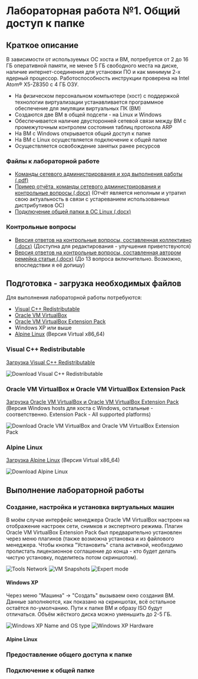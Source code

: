 # Лабораторная работа №1. Общий доступ к папке

## Краткое описание

В зависимости от используемых ОС хоста и ВМ, потребуется от 2 до 16 ГБ оперативной памяти, не менее 5 ГБ свободного места на диске, наличие интернет-соединения для установки ПО и как минимум 2-х ядерный процессор. Работоспособность инструкции проверена на Intel Atom® X5-Z8350 с 4 ГБ ОЗУ.
- На физическом персональном компьютере (хост) с поддержкой технологии виртуализации устанавливается программное обеспечение для эмуляции виртуальных ПК (ВМ)
- Создаются две ВМ в общей подсети - на Linux и Windows
- Обеспечивается наличие двусторонней сетевой связи между ВМ с промежуточным контролем состояния таблиц протокола ARP
- На ВМ с Windows открывается общий доступ к папке
- На ВМ с Linux осуществляется подключение к общей папке
- Осуществляется освобождение занятых ранее ресурсов

### Файлы к лабораторной работе

- [Команды сетевого администрирования и ход выполнения работы (.pdf)](https://drive.google.com/file/d/19VARWEkM4UZvNtEkh5DMrZ6sIZnKO7cQ/view?usp=sharing)
- [Пример отчёта, команды сетевого администрирования и контрольные вопросы (.docx)](https://docs.google.com/document/d/1F6Etb0Tz_e97DiI8sAJQLWIY94FJE_0J/edit?usp=sharing&ouid=114433453162808919564&rtpof=true&sd=true) (Отчёт является неполным и утратил свою актуальность в связи с устареванием использованных дистрибутивов ОС)
- [Подключение общей папки в ОС Linux (.docx)](https://docs.google.com/document/d/1WsI6fw4toooOglIjnDKWdRo6CK807ivW/edit?usp=share_link&ouid=114433453162808919564&rtpof=true&sd=true)

### Контрольные вопросы

- [Версия ответов на контрольные вопросы, составленная коллективно (.docx)](https://1drv.ms/w/s!ArCbKR7X-Y2Ojm7GIoYV9W6BgzcC?e=Qfmn6f) (Доступна для редактирования - улучшения приветствуются)
- [Версия ответов на контрольные вопросы, составленная автором ремейка статьи (.docx)](https://1drv.ms/w/s!AkmVJ_yUg2QsftlyCRT2dOhgmYI?e=WaCEKw) (До 13 вопроса включительно. Возможно, впоследствии я её допишу)

## Подготовка - загрузка необходимых файлов

Для выполнения лабораторной работы потребуются:

- [Visual C++ Redistributable](https://github.com/abbodi1406/vcredist/releases)
- [Oracle VM VirtualBox](https://www.virtualbox.org/wiki/Downloads)
- [Oracle VM VirtualBox Extension Pack](https://www.virtualbox.org/wiki/Downloads)
- Windows XP или выше
- [Alpine Linux](https://www.alpinelinux.org/downloads/) (Версия Virtual x86_64)

### Visual C++ Redistributable

[Загрузка Visual C++ Redistributable](https://github.com/abbodi1406/vcredist/releases)

![Download Visual C++ Redistributable](https://i.imgur.com/JL0TTcQ.png)

### Oracle VM VirtualBox и Oracle VM VirtualBox Extension Pack

[Загрузка Oracle VM VirtualBox и Oracle VM VirtualBox Extension Pack](https://www.virtualbox.org/wiki/Downloads) (Версия Windows hosts для хоста с Windows, остальные - соответственно. Extension Pack - All supported platforms)

![Download Oracle VM VirtualBox and Oracle VM VirtualBox Extension Pack](https://i.imgur.com/G71ZEU9.png)

### Alpine Linux

[Загрузка Alpine Linux](https://www.alpinelinux.org/downloads/) (Версия Virtual x86_64)

![Download Alpine Linux](https://i.imgur.com/H1rqAUy.png)

## Выполнение лабораторной работы

### Создание, настройка и установка виртуальных машин

В моём случае интерфейс менеджера Oracle VM VirtualBox настроен на отображение настроек сети, снимков и экспертного режима. Плагин Oracle VM VirtualBox Extension Pack был предварительно установлен через меню плагинов (также возможна установка и из файлового менеджера. Чтобы кнопка "Установить" стала активной, необходимо пролистать лицензионное соглашение до конца - кто будет делать чистую установку, поделитесь потом скриншотом).

![Tools Network](https://i.imgur.com/BYX3JXm.png)
![VM Snapshots](https://i.imgur.com/FJIsuN9.png)
![Expert mode](https://i.imgur.com/FejQazL.png)

#### Windows XP

Через меню "Машина" -> "Создать" вызываем окно создания ВМ. Данные заполняются, как показано на скриншотах, всё остальное остаётся по-умолчанию. Пути к папке ВМ и образу ISO будут отличаться. Объём жёсткого диска можно уменьшить до 2-5 ГБ.

![Windows XP Name and OS type](https://i.imgur.com/mOeNarZ.png)
![Windows XP Hardware](https://i.imgur.com/3n03WZf.png)

#### Alpine Linux

### Предоставление общего доступа к папке

### Подключение к общей папке
